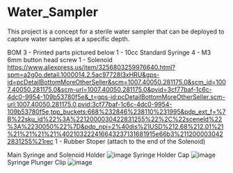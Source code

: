 # Water_Sampler
This project is a concept for a sterile water sampler that can be deployed to capture water samples at a specific depth.

BOM
3 - Printed parts pictured below
1 - 10cc Standard Syringe
4 - M3 6mm button head screw
1 - Solenoid https://www.aliexpress.us/item/3256803259976640.html?spm=a2g0o.detail.1000014.2.5ac97728I3xHRU&gps-id=pcDetailBottomMoreOtherSeller&scm=1007.40050.281175.0&scm_id=1007.40050.281175.0&scm-url=1007.40050.281175.0&pvid=3cf77baf-1c6c-4dc0-9954-109b53780f5e&_t=gps-id:pcDetailBottomMoreOtherSeller,scm-url:1007.40050.281175.0,pvid:3cf77baf-1c6c-4dc0-9954-109b53780f5e,tpp_buckets:668%232846%238110%231995&pdp_ext_f=%7B%22sku_id%22%3A%2212000030422831255%22%2C%22sceneId%22%3A%2230050%22%7D&pdp_npi=2%40dis%21USD%212.68%212.01%21%21%21%21%21%402103222416643237131681915e66b3%2112000030422831255%21rec
1 - Rubber Stoper (attach to the end of the Solenoid)
 
Main Syringe and Solenoid Holder
![image](https://user-images.githubusercontent.com/88251816/192657972-de45abeb-90aa-4344-8cf6-bcf703202bc1.png)
Syringe Holder Cap
![image](https://user-images.githubusercontent.com/88251816/192658108-d8ce8ce3-bf58-4c88-a660-c20e57aef139.png)
Syringe Plunger Clip
![image](https://user-images.githubusercontent.com/88251816/192657893-fcfa56f8-0128-4c49-a2e4-a72a7c3288a3.png)
